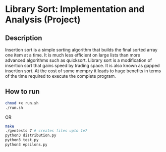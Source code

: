 # Library Sort: Implementation and Analysis (Project)

## Description

Insertion sort is a simple sorting algorithm that builds the final sorted array one item at a time. It is much less efficient on large lists than more advanced algorithms such as quicksort.
Library sort is a modification of insertion sort that gains speed by trading space. It is also known as gapped insertion sort. At the cost of some mempry it leads to huge benefits in terms of the time required to execute the complete program.

## How to run

```bash
chmod +x run.sh
./run.sh
```

OR

```bash
make
./gentests 7 # creates files upto 1e7
python3 distribution.py
python3 test.py
python3 epsilons.py
```
